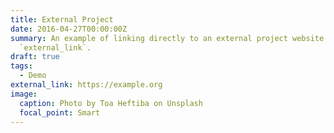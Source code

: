 ```yaml
---
title: External Project
date: 2016-04-27T00:00:00Z
summary: An example of linking directly to an external project website using
  `external_link`.
draft: true
tags:
  - Demo
external_link: https://example.org
image:
  caption: Photo by Toa Heftiba on Unsplash
  focal_point: Smart
---
```

